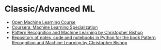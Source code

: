 # Classic/Advanced ML

- [Open Machine Learning Course](https://mlcourse.ai/book/topic01/topic01_intro.html)
- [Coursera: Machine Learning Specialization](https://imp.i384100.net/oqGkrg)
- [Pattern Recognition and Machine Learning by Christopher Bishop](https://www.microsoft.com/en-us/research/uploads/prod/2006/01/Bishop-Pattern-Recognition-and-Machine-Learning-2006.pdf)
- [Repository of notes, code and notebooks in Python for the book Pattern Recognition and Machine Learning by Christopher Bishop](https://github.com/gerdm/prml)


